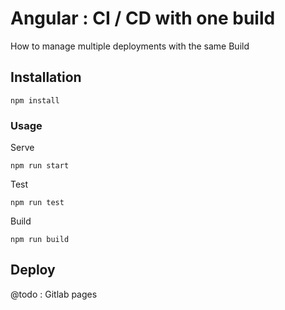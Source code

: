 # Angular : CI / CD with one build 

How to manage multiple deployments with the same Build


## Installation

```shell
npm install
```

### Usage

Serve  

```shell
npm run start
```

Test 

```shell
npm run test
```


Build 

```shell
npm run build
```

## Deploy

@todo : Gitlab pages

